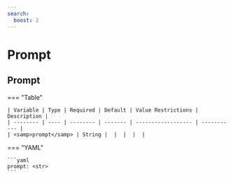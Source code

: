 ```yaml
---
search:
  boost: 2
---
```


# Prompt
## Prompt



=== "Table"

    | Variable | Type | Required | Default | Value Restrictions | Description |
    | -------- | ---- | -------- | ------- | ------------------ | ----------- |
    | <samp>prompt</samp> | String |  |  |  |  |

=== "YAML"

    ```yaml
    prompt: <str>
    ```
